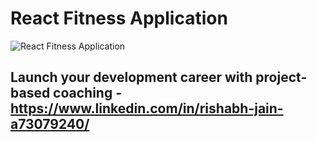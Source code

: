 # React Fitness Application

![React Fitness Application](https://i.ibb.co/Yt9spGc/image.png)

## Launch your development career with project-based coaching - https://www.linkedin.com/in/rishabh-jain-a73079240/